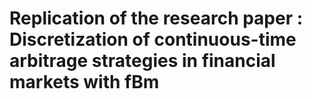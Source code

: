 # Replication of the research paper : **Discretization of continuous-time arbitrage strategies in financial markets with fBm**
